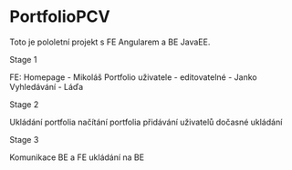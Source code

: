 # PortfolioPCV
Toto je pololetní projekt s FE Angularem a BE JavaEE. 

Stage 1

FE:
Homepage - Mikoláš
Portfolio uživatele - editovatelné - Janko
Vyhledávání - Láďa


Stage 2 

Ukládání portfolia
načítání portfolia
přidávání uživatelů
dočasné ukládání

Stage 3

Komunikace BE a FE
ukládání na BE
